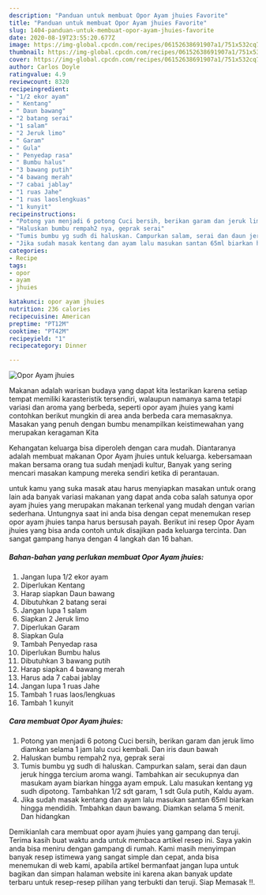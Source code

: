 ```yaml
---
description: "Panduan untuk membuat Opor Ayam jhuies Favorite"
title: "Panduan untuk membuat Opor Ayam jhuies Favorite"
slug: 1404-panduan-untuk-membuat-opor-ayam-jhuies-favorite
date: 2020-08-19T23:55:20.677Z
image: https://img-global.cpcdn.com/recipes/06152638691907a1/751x532cq70/opor-ayam-jhuies-foto-resep-utama.jpg
thumbnail: https://img-global.cpcdn.com/recipes/06152638691907a1/751x532cq70/opor-ayam-jhuies-foto-resep-utama.jpg
cover: https://img-global.cpcdn.com/recipes/06152638691907a1/751x532cq70/opor-ayam-jhuies-foto-resep-utama.jpg
author: Carlos Doyle
ratingvalue: 4.9
reviewcount: 8320
recipeingredient:
- "1/2 ekor ayam"
- " Kentang"
- " Daun bawang"
- "2 batang serai"
- "1 salam"
- "2 Jeruk limo"
- " Garam"
- " Gula"
- " Penyedap rasa"
- " Bumbu halus"
- "3 bawang putih"
- "4 bawang merah"
- "7 cabai jablay"
- "1 ruas Jahe"
- "1 ruas laoslengkuas"
- "1 kunyit"
recipeinstructions:
- "Potong yan menjadi 6 potong Cuci bersih, berikan garam dan jeruk limo diamkan selama 1 jam lalu cuci kembali. Dan iris daun bawah"
- "Haluskan bumbu rempah2 nya, geprak serai"
- "Tumis bumbu yg sudh di haluskan. Campurkan salam, serai dan daun jeruk hingga tercium aroma wangi. Tambahkan air secukupnya dan masukam ayam biarkan hingga ayam empuk. Lalu masukan kentang yg sudh dipotong. Tambahkan 1/2 sdt garam, 1 sdt Gula putih, Kaldu ayam."
- "Jika sudah masak kentang dan ayam lalu masukan santan 65ml biarkan hingga mendidih. Tmbahkan daun bawang. Diamkan selama 5 menit. Dan hidangkan"
categories:
- Recipe
tags:
- opor
- ayam
- jhuies

katakunci: opor ayam jhuies 
nutrition: 236 calories
recipecuisine: American
preptime: "PT12M"
cooktime: "PT42M"
recipeyield: "1"
recipecategory: Dinner

---
```



![Opor Ayam jhuies](https://img-global.cpcdn.com/recipes/06152638691907a1/751x532cq70/opor-ayam-jhuies-foto-resep-utama.jpg)

Makanan adalah warisan budaya yang dapat kita lestarikan karena setiap tempat memiliki karasteristik tersendiri, walaupun namanya sama tetapi variasi dan aroma yang berbeda, seperti opor ayam jhuies yang kami contohkan berikut mungkin di area anda berbeda cara memasaknya. Masakan yang penuh dengan bumbu menampilkan keistimewahan yang merupakan keragaman Kita



Kehangatan keluarga bisa diperoleh dengan cara mudah. Diantaranya adalah membuat makanan Opor Ayam jhuies untuk keluarga. kebersamaan makan bersama orang tua sudah menjadi kultur, Banyak yang sering mencari masakan kampung mereka sendiri ketika di perantauan.

untuk kamu yang suka masak atau harus menyiapkan masakan untuk orang lain ada banyak variasi makanan yang dapat anda coba salah satunya opor ayam jhuies yang merupakan makanan terkenal yang mudah dengan varian sederhana. Untungnya saat ini anda bisa dengan cepat menemukan resep opor ayam jhuies tanpa harus bersusah payah.
Berikut ini resep Opor Ayam jhuies yang bisa anda contoh untuk disajikan pada keluarga tercinta. Dan sangat gampang hanya dengan 4 langkah dan 16 bahan.


<!--inarticleads1-->

##### Bahan-bahan yang perlukan membuat Opor Ayam jhuies:

1. Jangan lupa 1/2 ekor ayam
1. Diperlukan  Kentang
1. Harap siapkan  Daun bawang
1. Dibutuhkan 2 batang serai
1. Jangan lupa 1 salam
1. Siapkan 2 Jeruk limo
1. Diperlukan  Garam
1. Siapkan  Gula
1. Tambah  Penyedap rasa
1. Diperlukan  Bumbu halus
1. Dibutuhkan 3 bawang putih
1. Harap siapkan 4 bawang merah
1. Harus ada 7 cabai jablay
1. Jangan lupa 1 ruas Jahe
1. Tambah 1 ruas laos/lengkuas
1. Tambah 1 kunyit




<!--inarticleads2-->

##### Cara membuat  Opor Ayam jhuies:

1. Potong yan menjadi 6 potong Cuci bersih, berikan garam dan jeruk limo diamkan selama 1 jam lalu cuci kembali. Dan iris daun bawah
1. Haluskan bumbu rempah2 nya, geprak serai
1. Tumis bumbu yg sudh di haluskan. Campurkan salam, serai dan daun jeruk hingga tercium aroma wangi. Tambahkan air secukupnya dan masukam ayam biarkan hingga ayam empuk. Lalu masukan kentang yg sudh dipotong. Tambahkan 1/2 sdt garam, 1 sdt Gula putih, Kaldu ayam.
1. Jika sudah masak kentang dan ayam lalu masukan santan 65ml biarkan hingga mendidih. Tmbahkan daun bawang. Diamkan selama 5 menit. Dan hidangkan




Demikianlah cara membuat opor ayam jhuies yang gampang dan teruji. Terima kasih buat waktu anda untuk membaca artikel resep ini. Saya yakin anda bisa meniru dengan gampang di rumah. Kami masih menyimpan banyak resep istimewa yang sangat simple dan cepat, anda bisa menemukan di web kami, apabila artikel bermanfaat jangan lupa untuk bagikan dan simpan halaman website ini karena akan banyak update terbaru untuk resep-resep pilihan yang terbukti dan teruji. Siap Memasak !!. 
